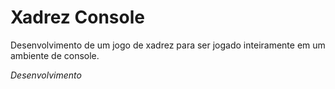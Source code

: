 # Xadrez Console
Desenvolvimento de um jogo de xadrez para ser jogado inteiramente em um ambiente de console.

*Desenvolvimento*
